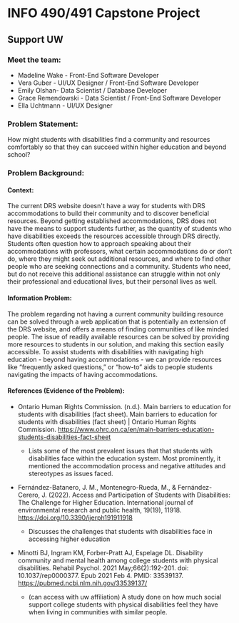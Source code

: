 # INFO 490/491 Capstone Project
## Support UW
### Meet the team:
- Madeline Wake - Front-End Software Developer
- Vera Guber - UI/UX Designer / Front-End Software Developer
- Emily Olshan- Data Scientist / Database Developer
- Grace Remendowski - Data Scientist / Front-End Software Developer
- Ella Uchtmann - UI/UX Designer

### Problem Statement:
How might students with disabilities find a community and resources comfortably
so that they can succeed within higher education and beyond school?

### Problem Background:
#### Context:
The current DRS website doesn't have a way for students with DRS accommodations to build their community and to discover beneficial resources. Beyond getting established accommodations, DRS does not have the means to support students further, as the quantity of students who have disabilities exceeds the resources accessible through DRS directly. Students often question how to approach speaking about their accommodations with professors, what certain accommodations do or don’t do, where they might seek out additional resources, and where to find other people who are seeking connections and a community. Students who need, but do not receive this additional assistance can struggle within not only their professional and educational lives, but their personal lives as well.
#### Information Problem:
The problem regarding not having a current community building resource can be solved through a web application that is potentially an extension of the DRS website, and offers a means of finding communities of like minded people. The issue of readily available resources can be solved by providing more resources to students in our solution, and making this section easily accessible. To assist students with disabilities with navigating high education - beyond having accommodations - we can provide resources like “frequently asked questions,” or “how-to” aids to people students navigating the impacts of having accommodations.
#### References (Evidence of the Problem):
- Ontario Human Rights Commission. (n.d.). Main barriers to education for students with disabilities (fact sheet). Main barriers to education for students with disabilities (fact sheet) | Ontario Human Rights Commission. https://www.ohrc.on.ca/en/main-barriers-education-students-disabilities-fact-sheet
    - Lists some of the most prevalent issues that that students with disabilities face within the education system. Most prominently, it mentioned the accommodation process and negative attitudes and stereotypes as issues faced.

- Fernández-Batanero, J. M., Montenegro-Rueda, M., & Fernández-Cerero, J. (2022). Access and Participation of Students with Disabilities: The Challenge for Higher Education. International journal of environmental research and public health, 19(19), 11918. https://doi.org/10.3390/ijerph191911918
    - Discusses the challenges that students with disabilities face in accessing higher education

- Minotti BJ, Ingram KM, Forber-Pratt AJ, Espelage DL. Disability community and mental health among college students with physical disabilities. Rehabil Psychol. 2021 May;66(2):192-201. doi: 10.1037/rep0000377. Epub 2021 Feb 4. PMID: 33539137. https://pubmed.ncbi.nlm.nih.gov/33539137/ 
    - (can access with uw affiliation) A study done on how much social support college students with physical disabilities feel they have when living in communities with similar people.